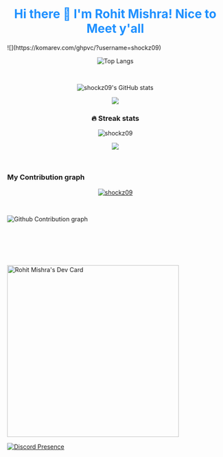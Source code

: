 <h1 align='center' style="color:DodgerBlue;"> Hi there 👋 I'm Rohit Mishra! Nice to Meet y'all</h1>
![](https://komarev.com/ghpvc/?username=shockz09) <br>

<div align="center">

 ![Top Langs](https://github-readme-stats.vercel.app/api/top-langs/?username=shockz09&layout=compact&theme=chartreuse-dark&hide_border=true)

</div>
<br />
<div align="center">
 
![shockz09's GitHub stats](https://github-readme-stats.vercel.app/api?username=shockz09&show_icons=true&theme=chartreuse-dark&hide_border=true)
  
![](https://github-profile-summary-cards.vercel.app/api/cards/profile-details?username=shockz09&theme=dracula)
 
 ### 🔥 Streak stats

<p align="center">
  <img align="center" src="https://github-readme-streak-stats.herokuapp.com/?user=shockz09&theme=algolia" alt="shockz09" />
</p>
 
 ![](https://github-profile-summary-cards.vercel.app/api/cards/productive-time?username=shockz09&theme=github_dark)
 
</div>
<br />

  ### <b align="center">My Contribution graph</b>
   <p align="center"> <a href="https://github.com/shockz09"><img src="https://github-profile-trophy.vercel.app/?username=shockz09" alt="shockz09" /></a> </p>
   <br/>
  <p><img align="left" src="https://activity-graph.herokuapp.com/graph?username=shockz09&theme=github" alt="Github Contribution graph" /></p> 
  
  <br />
 <br /> <br />

  <br />
  
 <br/>
 
<br/>

<a href="https://app.daily.dev/shockz09"><img src="https://api.daily.dev/devcards/c60c0344c1ee4e53921b7d7969b9e988.png?r=hmy" width="400" alt="Rohit Mishra's Dev Card"/></a>
<br/>


 [![Discord Presence](https://lanyard.cnrad.dev/api/869540667439874048
                            )](https://discord.com/users/869540667439874048)
                            <br/>
 
 </div>
<div align="center">

</a>
 

</div>
